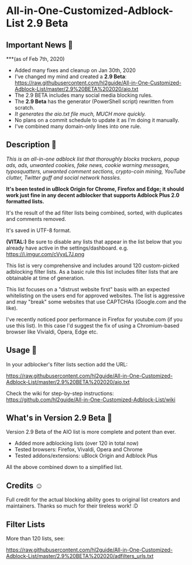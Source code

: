 
# All-in-One-Customized-Adblock-List 2.9 Beta

## Important News 📰

***(as of Feb 7th, 2020)

- Added many fixes and cleanup on Jan 30th, 2020
- I've changed my mind and created a __2.9 Beta__: https://raw.githubusercontent.com/hl2guide/All-in-One-Customized-Adblock-List/master/2.9%20BETA%202020/aio.txt
- The 2.9 BETA includes many social media blocking rules.
- The __2.9 Beta__ has the generator (PowerShell script) rewritten from scratch.
- _It generates the aio.txt file much, MUCH more quickly._
- No plans on a commit schedule to update it as I'm doing it manually.
- I've combined many domain-only lines into one rule.

## Description 📝

_This is an all-in-one adblock list that thoroughly blocks trackers, popup ads, ads, unwanted cookies, fake news, cookie warning messages, typosquatters, unwanted comment sections, crypto-coin mining, YouTube clutter, Twitter guff and social network hassles._

__It's been tested in uBlock Origin for Chrome, Firefox and Edge; it should work just
fine in any decent adblocker that supports Adblock Plus 2.0 formatted lists.__

It's the result of the ad filter lists being combined, sorted, with duplicates and comments removed.

It's saved in UTF-8 format.

**(VITAL:)**
Be sure to disable any lists that appear in the list below that you already have active in
the settings/dashboard. e.g. <https://i.imgur.com/cVyxL7J.png>

This list is very comprehensive and includes around 120 custom-picked adblocking filter lists.
As a basic rule this list includes filter lists that are obtainable at time of generation.

This list focuses on a "distrust website first" basis with an expected whitelisting on the users end
for approved websites. The list is aggressive and may "break" some websites that use CAPTCHAs (Google.com and the like).

I've recently noticed poor performance in Firefox for youtube.com (if you use this list). In this case I'd suggest the fix of using a Chromium-based browser like Vivialdi, Opera, Edge etc.

## Usage 📣

In your adblocker's filter lists section add the URL:

<https://raw.githubusercontent.com/hl2guide/All-in-One-Customized-Adblock-List/master/2.9%20BETA%202020/aio.txt>

Check the wiki for step-by-step instructions: <https://github.com/hl2guide/All-in-One-Customized-Adblock-List/wiki>

## What's in Version 2.9 Beta 📌

Version 2.9 Beta of the AIO list is more complete and potent than ever.

* Added more adblocking lists (over 120 in total now)
* Tested browsers: Firefox, Vivaldi, Opera and Chrome
* Tested addons/extensions: uBlock Origin and Adblock Plus

All the above combined down to a simplified list.

## Credits ☺️

Full credit for the actual blocking ability goes to original list creators and maintainers. Thanks so much for their tireless work! :D

## Filter Lists

More than 120 lists, see:

<https://raw.githubusercontent.com/hl2guide/All-in-One-Customized-Adblock-List/master/2.9%20BETA%202020/adfilters_urls.txt>
